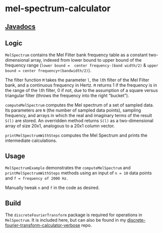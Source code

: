 # mel-spectrum-calculator

## [Javadocs](https://jasgarcha.github.io/mel-spectrum-calculator/)

## Logic
`MelSpectrum` contains the Mel Filter bank frequency table as a constant two-dimensional array, indexed from lower bound to upper bound of the frequency range (`lower bound =  center frequency-(band width/2)` & `upper bound = center frequency+(bandwidth/2)`).

The filter function `M` takes the parameter `l`, the `l`th filter of the Mel Filter bank, and a continuous frequency in Hertz. `M` returns 1 if the frequency is in the range of the `l`th filter, 0 if not, due to the assumption of a square versus triangular filter (throws the frequency into the right “bucket”).

`computeMelSpectrum` computes the Mel spectrum of a set of sampled data. Its parameters are `N` (the number of sampled data points), sampling frequency, and arrays in which the real and imaginary terms of the result `S(l)` are stored. An overridden method returns `S(l)` as a two-dimensional array of size 20x1, analogous to a 20x1 column vector. 

`printMelSpectrumWithSteps` computes the Mel Spectrum and prints the intermediate calculations. 

## Usage
`MelSpectrumExample` demonstrates the `computeMelSpectrum` and `printMelSpectrumWithSteps` methods using an input of `n = 10` data points and `f = frequency of 2000 Hz`.

Manually tweak `n` and `f` in the code as desired.

## Build
The `discreteFourierTransform` package is required for operations in `MelSpectrum`. 
It is included here, but can also be found in my [discrete-fourier-transform-calculator-verbose](https://github.com/jasgarcha/discrete-fourier-transform-calculator-verbose) repo.